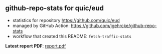 ## github-repo-stats for quic/eud

- statistics for repository https://github.com/quic/eud
- managed by GitHub Action: https://github.com/jgehrcke/github-repo-stats
- workflow that created this README: `fetch-traffic-stats`

**Latest report PDF**: [report.pdf](https://github.com/njjetha/System-Design/raw/github-repo-stats/quic/eud/latest-report/report.pdf)

